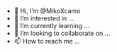 - 👋 Hi, I’m @MikoXcamo
- 👀 I’m interested in ...
- 🌱 I’m currently learning ...
- 💞️ I’m looking to collaborate on ...
- 📫 How to reach me ...

<!---
MikoXcamo/MikoXcamo is a ✨ special ✨ repository because its `README.md` (this file) appears on your GitHub profile.
You can click the Preview link to take a look at your changes.
--->
